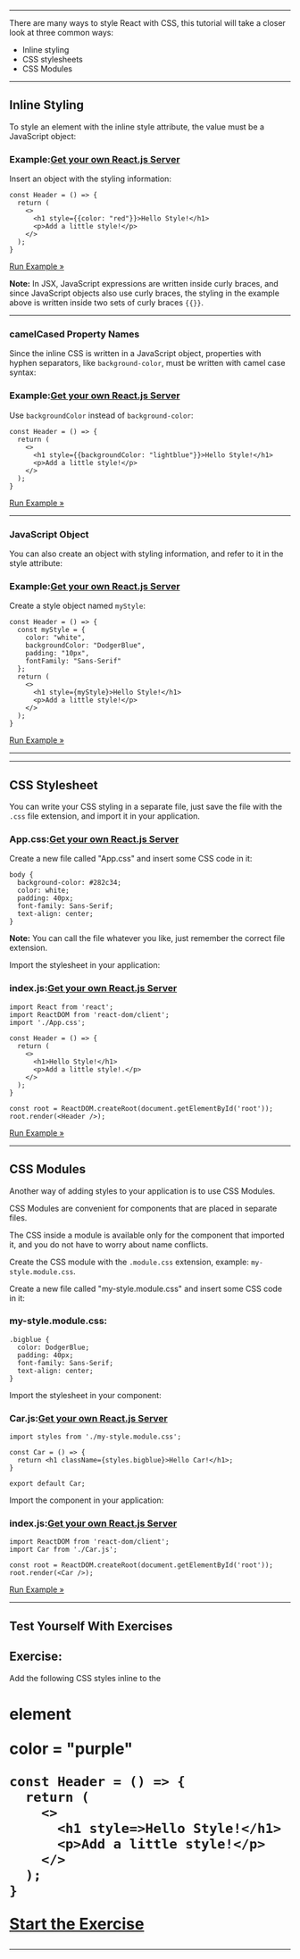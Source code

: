 ___

There are many ways to style React with CSS, this tutorial will take a closer look at three common ways:

-   Inline styling
-   CSS stylesheets
-   CSS Modules

___

## Inline Styling

To style an element with the inline style attribute, the value must be a JavaScript object:

### Example:[Get your own React.js Server](https://www.w3schools.com/spaces/ "W3Schools Spaces")

Insert an object with the styling information:

    const Header = () => {
      return (
        <>
          <h1 style={{color: "red"}}>Hello Style!</h1>
          <p>Add a little style!</p>
        </>
      );
    }
    

[Run Example »](https://www.w3schools.com/react/showreact.asp?filename=demo2_react_css_inline)

**Note:** In JSX, JavaScript expressions are written inside curly braces, and since JavaScript objects also use curly braces, the styling in the example above is written inside two sets of curly braces `{{}}`.

___

### camelCased Property Names

Since the inline CSS is written in a JavaScript object, properties with hyphen separators, like `background-color`, must be written with camel case syntax:

### Example:[Get your own React.js Server](https://www.w3schools.com/spaces/ "W3Schools Spaces")

Use `backgroundColor` instead of `background-color`:

    const Header = () => {
      return (
        <>
          <h1 style={{backgroundColor: "lightblue"}}>Hello Style!</h1>
          <p>Add a little style!</p>
        </>
      );
    }
    

[Run Example »](https://www.w3schools.com/react/showreact.asp?filename=demo2_react_css_camelcase)

___

### JavaScript Object

You can also create an object with styling information, and refer to it in the style attribute:

### Example:[Get your own React.js Server](https://www.w3schools.com/spaces/ "W3Schools Spaces")

Create a style object named `myStyle`:

    const Header = () => {
      const myStyle = {
        color: "white",
        backgroundColor: "DodgerBlue",
        padding: "10px",
        fontFamily: "Sans-Serif"
      };
      return (
        <>
          <h1 style={myStyle}>Hello Style!</h1>
          <p>Add a little style!</p>
        </>
      );
    }
    

[Run Example »](https://www.w3schools.com/react/showreact.asp?filename=demo2_react_css_inline_object)

___

___

## CSS Stylesheet

You can write your CSS styling in a separate file, just save the file with the `.css` file extension, and import it in your application.

### App.css:[Get your own React.js Server](https://www.w3schools.com/spaces/ "W3Schools Spaces")

Create a new file called "App.css" and insert some CSS code in it:

    body {
      background-color: #282c34;
      color: white;
      padding: 40px;
      font-family: Sans-Serif;
      text-align: center;
    }
    

  

**Note:** You can call the file whatever you like, just remember the correct file extension.

Import the stylesheet in your application:

### index.js:[Get your own React.js Server](https://www.w3schools.com/spaces/ "W3Schools Spaces")

    import React from 'react';
    import ReactDOM from 'react-dom/client';
    import './App.css';
    
    const Header = () => {
      return (
        <>
          <h1>Hello Style!</h1>
          <p>Add a little style!.</p>
        </>
      );
    }
    
    const root = ReactDOM.createRoot(document.getElementById('root'));
    root.render(<Header />);
    

[Run Example »](https://www.w3schools.com/react/showreact.asp?filename=demo2_react_css_app)

___

## CSS Modules

Another way of adding styles to your application is to use CSS Modules.

CSS Modules are convenient for components that are placed in separate files.

The CSS inside a module is available only for the component that imported it, and you do not have to worry about name conflicts.

Create the CSS module with the `.module.css` extension, example: `my-style.module.css`.

Create a new file called "my-style.module.css" and insert some CSS code in it:

### my-style.module.css:

    .bigblue {
      color: DodgerBlue;
      padding: 40px;
      font-family: Sans-Serif;
      text-align: center;
    }
    

  

Import the stylesheet in your component:

### Car.js:[Get your own React.js Server](https://www.w3schools.com/spaces/ "W3Schools Spaces")

    import styles from './my-style.module.css'; 
    
    const Car = () => {
      return <h1 className={styles.bigblue}>Hello Car!</h1>;
    }
    
    export default Car;
    

  

Import the component in your application:

### index.js:[Get your own React.js Server](https://www.w3schools.com/spaces/ "W3Schools Spaces")

    import ReactDOM from 'react-dom/client';
    import Car from './Car.js';
    
    const root = ReactDOM.createRoot(document.getElementById('root'));
    root.render(<Car />);
    

[Run Example »](https://www.w3schools.com/react/showreact.asp?filename=demo2_react_css_modules)

___

## Test Yourself With Exercises

## Exercise:

Add the following CSS styles inline to the <h1> element

color = "purple"

```
const Header = () => {
  return (
    <>
      <h1 style=>Hello Style!</h1>
      <p>Add a little style!</p>
    </>
  );
}

```

[Start the Exercise](https://www.w3schools.com/react/exercise.asp?filename=exercise_css_styling1)

___